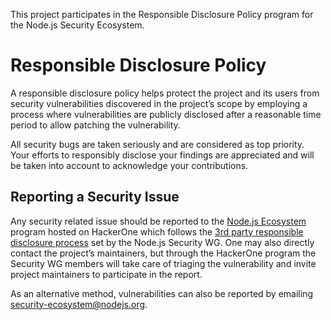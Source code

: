 This project participates in the Responsible Disclosure Policy program for the Node.js Security Ecosystem.

# Responsible Disclosure Policy

A responsible disclosure policy helps protect the project and its users from security vulnerabilities discovered in the project’s scope by employing a process where vulnerabilities are publicly disclosed after a reasonable time period to allow patching the vulnerability.

All security bugs are taken seriously and are considered as top priority.
Your efforts to responsibly disclose your findings are appreciated and will be taken into account to acknowledge your contributions.


## Reporting a Security Issue

Any security related issue should be reported to the [Node.js Ecosystem](https://hackerone.com/nodejs-ecosystem
) program hosted on HackerOne which follows the [3rd party responsible disclosure process](https://github.com/nodejs/security-wg/blob/master/processes/third_party_vuln_process.md) set by the Node.js Security WG. One may also directly contact the project’s maintainers, but through the HackerOne program the Security WG members will take care of triaging the vulnerability and invite project maintainers to participate in the report.

As an alternative method, vulnerabilities can also be reported by emailing security-ecosystem@nodejs.org.
